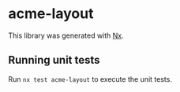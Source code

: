 # acme-layout

This library was generated with [Nx](https://nx.dev).

## Running unit tests

Run `nx test acme-layout` to execute the unit tests.

